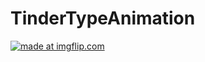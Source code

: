 # TinderTypeAnimation
<a href="https://imgflip.com/gif/297iv3"><img src="https://i.imgflip.com/297iv3.gif" title="made at imgflip.com"/></a>
